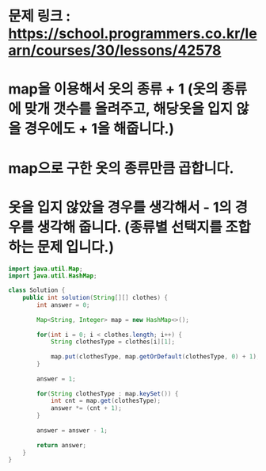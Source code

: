 # 문제 링크 : https://school.programmers.co.kr/learn/courses/30/lessons/42578

# map을 이용해서 옷의 종류 + 1 (옷의 종류에 맞개 갯수를 올려주고, 해당옷을 입지 않을 경우에도 + 1을 해줍니다.)
# map으로 구한 옷의 종류만큼 곱합니다.
# 옷을 입지 않았을 경우를 생각해서 - 1의 경우를 생각해 줍니다. (종류별 선택지를 조합하는 문제 입니다.)


```java
import java.util.Map;
import java.util.HashMap;

class Solution {
    public int solution(String[][] clothes) {
        int answer = 0;
        
        Map<String, Integer> map = new HashMap<>();
        
        for(int i = 0; i < clothes.length; i++) {
            String clothesType = clothes[i][1];
            
            map.put(clothesType, map.getOrDefault(clothesType, 0) + 1);
        }
        
        answer = 1;
        
        for(String clothesType : map.keySet()) {
            int cnt = map.get(clothesType);
            answer *= (cnt + 1);
        }
        
        answer = answer - 1;
        
        return answer;
    }
}
```